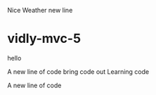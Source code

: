 Nice Weather
new line

# vidly-mvc-5

hello

A new line of code
bring code out
Learning code

A new line of code
